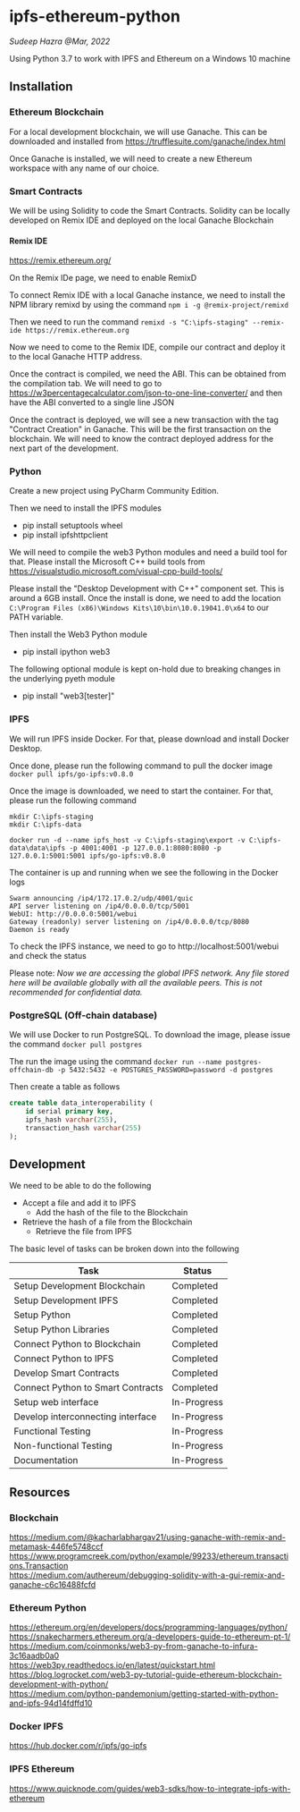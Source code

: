 # ipfs-ethereum-python  
*Sudeep Hazra @Mar, 2022*

Using Python 3.7 to work with IPFS and Ethereum on a Windows 10 machine  
  
## Installation  
  
### Ethereum Blockchain  
For a local development blockchain, we will use Ganache. This can be downloaded and installed from https://trufflesuite.com/ganache/index.html  

Once Ganache is installed, we will need to create a new Ethereum workspace with any name of our choice.
  
### Smart Contracts  
We will be using Solidity to code the Smart Contracts. Solidity can be locally developed on Remix IDE and deployed on the local Ganache Blockchain   
  
#### Remix IDE  
https://remix.ethereum.org/  
  
On the Remix IDe page, we need to enable RemixD  
  
To connect Remix IDE with a local Ganache instance, we need to install the NPM library remixd by using the command ```npm i -g @remix-project/remixd```  
  
Then we need to run the command ```remixd -s "C:\ipfs-staging" --remix-ide https://remix.ethereum.org```  
  
Now we need to come to the Remix IDE, compile our contract and deploy it to the local Ganache HTTP address.  

Once the contract is compiled, we need the ABI. This can be obtained from the compilation tab. We will need to go to https://w3percentagecalculator.com/json-to-one-line-converter/ and then have the ABI converted to a single line JSON
  
Once the contract is deployed, we will see a new transaction with the tag "Contract Creation" in Ganache. This will be the first transaction on the blockchain.  We will need to know the contract deployed address for the next part of the development.
  
### Python  
Create a new project using PyCharm Community Edition.  
  
Then we need to install the IPFS modules  
- pip install setuptools wheel  
- pip install ipfshttpclient  
  
We will need to compile the web3 Python modules and need a build tool for that. Please install the Microsoft C++ build tools from https://visualstudio.microsoft.com/visual-cpp-build-tools/  
  
Please install the "Desktop Development with C++" component set. This is around a 6GB install. Once the install is done, we need to add the location ```C:\Program Files (x86)\Windows Kits\10\bin\10.0.19041.0\x64``` to our PATH variable.  
  
Then install the Web3 Python module  
- pip install ipython web3  
  
The following optional module is kept on-hold due to breaking changes in the underlying pyeth module  
- pip install "web3[tester]"  
  
### IPFS  
  
We will run IPFS inside Docker. For that, please download and install Docker Desktop.  
  
Once done, please run the following command to pull the docker image  
```docker pull ipfs/go-ipfs:v0.8.0```  
  
Once the image is downloaded, we need to start the container. For that, please run the following command  
```  
mkdir C:\ipfs-staging  
mkdir C:\ipfs-data  
  
docker run -d --name ipfs_host -v C:\ipfs-staging\export -v C:\ipfs-data\data\ipfs -p 4001:4001 -p 127.0.0.1:8080:8080 -p 127.0.0.1:5001:5001 ipfs/go-ipfs:v0.8.0  
```  
The container is up and running when we see the following in the Docker logs  
```  
Swarm announcing /ip4/172.17.0.2/udp/4001/quic  
API server listening on /ip4/0.0.0.0/tcp/5001  
WebUI: http://0.0.0.0:5001/webui  
Gateway (readonly) server listening on /ip4/0.0.0.0/tcp/8080  
Daemon is ready  
```  
To check the IPFS instance, we need to go to http://localhost:5001/webui and check the status  
  
Please note: *Now we are accessing the global IPFS network. Any file stored here will be available globally with all the available peers. This is not recommended for confidential data.*  
  
### PostgreSQL (Off-chain database)  
  
We will use Docker to run PostgreSQL. To download the image, please issue the command ```docker pull postgres```  
  
The run the image using the command ```docker run --name postgres-offchain-db -p 5432:5432 -e POSTGRES_PASSWORD=password -d postgres```  
  
Then create a table as follows  
```sql  
create table data_interoperability (  
	id serial primary key, 
	ipfs_hash varchar(255), 
	transaction_hash varchar(255)
);  
```  
  
## Development  
We need to be able to do the following  
- Accept a file and add it to IPFS  
  - Add the hash of the file to the Blockchain  
- Retrieve the hash of a file from the Blockchain  
  - Retrieve the file from IPFS  

  
The basic level of tasks can be broken down into the following  
  
|Task|Status|  
| --- | --- |  
|Setup Development Blockchain|Completed|  
|Setup Development IPFS|Completed|  
|Setup Python|Completed|  
|Setup Python Libraries|Completed|  
|Connect Python to Blockchain|Completed|  
|Connect Python to IPFS|Completed|  
|Develop Smart Contracts|Completed|  
|Connect Python to Smart Contracts|Completed|  
|Setup web interface|In-Progress|  
|Develop interconnecting interface|In-Progress|  
|Functional Testing |In-Progress|  
|Non-functional Testing|In-Progress|  
|Documentation|In-Progress|  
  
  
## Resources  
  
### Blockchain 
https://medium.com/@kacharlabhargav21/using-ganache-with-remix-and-metamask-446fe5748ccf  
https://www.programcreek.com/python/example/99233/ethereum.transactions.Transaction  
https://medium.com/authereum/debugging-solidity-with-a-gui-remix-and-ganache-c6c16488fcfd  
  
### Ethereum Python  
https://ethereum.org/en/developers/docs/programming-languages/python/  
https://snakecharmers.ethereum.org/a-developers-guide-to-ethereum-pt-1/  
https://medium.com/coinmonks/web3-py-from-ganache-to-infura-3c16aadb0a0  
https://web3py.readthedocs.io/en/latest/quickstart.html  
https://blog.logrocket.com/web3-py-tutorial-guide-ethereum-blockchain-development-with-python/  
https://medium.com/python-pandemonium/getting-started-with-python-and-ipfs-94d14fdffd10
  
### Docker IPFS  
https://hub.docker.com/r/ipfs/go-ipfs  
  
### IPFS Ethereum  
https://www.quicknode.com/guides/web3-sdks/how-to-integrate-ipfs-with-ethereum  
  
